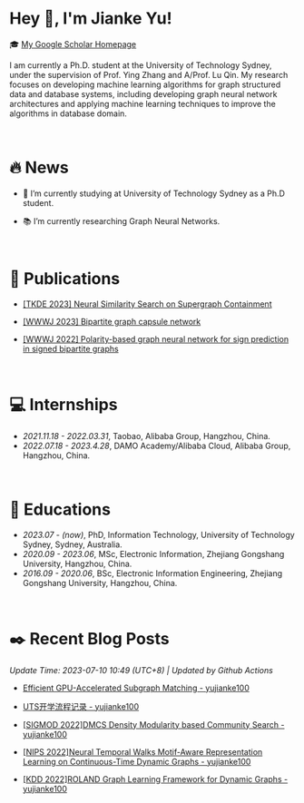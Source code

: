 <span class='anchor' id='about-me'></span>
  
# Hey 👋, I'm Jianke Yu!
  
  
🎓 [My Google Scholar Homepage](https://scholar.google.com/citations?user=EwomMksAAAAJ)  

I am currently a Ph.D. student at the University of Technology Sydney, under the supervision of Prof. Ying Zhang and A/Prof. Lu Qin.
My research focuses on developing machine learning algorithms for graph structured data and database systems, including developing graph neural network architectures and applying machine learning techniques to improve the algorithms in database domain.

<br/>  

# 🔥 News
- 🏫 I’m currently studying at University of Technology Sydney as a Ph.D student.  
  

- 📚 I’m currently researching Graph Neural Networks.  
  

<br/>  

# 📝 Publications 

- [[TKDE 2023] Neural Similarity Search on Supergraph Containment](https://ieeexplore.ieee.org/abstract/document/10135129)

- [[WWWJ 2023] Bipartite graph capsule network](https://link.springer.com/article/10.1007/s11280-022-01009-2)  
 
- [[WWWJ 2022] Polarity-based graph neural network for sign prediction in signed bipartite graphs](https://link.springer.com/article/10.1007/s11280-022-01015-4)  

  
<br/>   

# 💻 Internships
- *2021.11.18 - 2022.03.31*, Taobao, Alibaba Group, Hangzhou, China.
- *2022.07.18 - 2023.4.28*, DAMO Academy/Alibaba Cloud, Alibaba Group, Hangzhou, China.

<br/>   

# 📖 Educations
- *2023.07 - (now)*, PhD, Information Technology, University of Technology Sydney, Sydney, Australia.
- *2020.09 - 2023.06*, MSc, Electronic Information, Zhejiang Gongshang University, Hangzhou, China.
- *2016.09 - 2020.06*, BSc, Electronic Information Engineering, Zhejiang Gongshang University, Hangzhou, China. 

<br/>  


<span class='anchor' id='Recent-Blog-Posts'></span>

<!--BLOG_START-->
# ✒️ Recent Blog Posts
 *Update Time: 2023-07-10 10:49 (UTC+8) | Updated by Github Actions*

- [Efficient GPU-Accelerated Subgraph Matching - yujianke100](https://www.cnblogs.com/yujianke100/p/17539180.html)

- [UTS开学流程记录 - yujianke100](https://www.cnblogs.com/yujianke100/p/17526781.html)

- [[SIGMOD 2022]DMCS Density Modularity based Community Search - yujianke100](https://www.cnblogs.com/yujianke100/p/16976502.html)

- [[NIPS 2022]Neural Temporal Walks Motif-Aware Representation Learning on Continuous-Time Dynamic Graphs - yujianke100](https://www.cnblogs.com/yujianke100/p/16921414.html)

- [[KDD 2022]ROLAND Graph Learning Framework for Dynamic Graphs - yujianke100](https://www.cnblogs.com/yujianke100/p/16917752.html)
<!--BLOG_END-->

<br>
